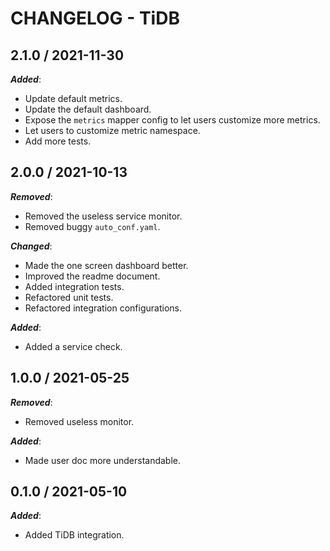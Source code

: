 # CHANGELOG - TiDB

## 2.1.0 / 2021-11-30

***Added***:

* Update default metrics.
* Update the default dashboard.
* Expose the `metrics` mapper config to let users customize more metrics.
* Let users to customize metric namespace.
* Add more tests.

## 2.0.0 / 2021-10-13

***Removed***:

* Removed the useless service monitor.
* Removed buggy `auto_conf.yaml`.

***Changed***:

* Made the one screen dashboard better.
* Improved the readme document.
* Added integration tests.
* Refactored unit tests.
* Refactored integration configurations.

***Added***:

* Added a service check.

## 1.0.0 / 2021-05-25

***Removed***:

* Removed useless monitor.

***Added***:

* Made user doc more understandable.

## 0.1.0 / 2021-05-10

***Added***:

* Added TiDB integration.
